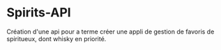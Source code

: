 # Spirits-API

Création d'une api pour a terme créer une appli de gestion de favoris de spiritueux, dont whisky en priorité.
